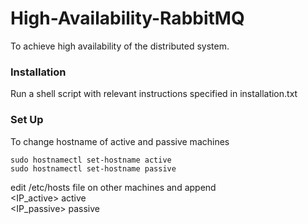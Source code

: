 # High-Availability-RabbitMQ
To achieve high availability of the distributed system.

### Installation
Run a shell script with relevant instructions specified in installation.txt

### Set Up
To change hostname of active and passive machines  
```
sudo hostnamectl set-hostname active  
sudo hostnamectl set-hostname passive  
```

edit /etc/hosts file on other machines and append    
<IP_active>  active    
<IP_passive>  passive    

